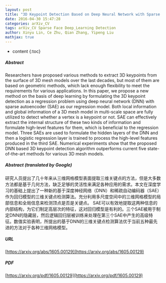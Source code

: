 ```yaml
---
layout: post
title: "3D Keypoint Detection Based on Deep Neural Network with Sparse Autoencoder"
date: 2016-04-30 15:47:28
categories: arXiv_CV
tags: arXiv_CV Sparse Face Deep_Learning Detection
author: Xinyu Lin, Ce Zhu, Qian Zhang, Yipeng Liu
mathjax: true
---
```


* content
{:toc}

##### Abstract
Researchers have proposed various methods to extract 3D keypoints from the surface of 3D mesh models over the last decades, but most of them are based on geometric methods, which lack enough flexibility to meet the requirements for various applications. In this paper, we propose a new method on the basis of deep learning by formulating the 3D keypoint detection as a regression problem using deep neural network (DNN) with sparse autoencoder (SAE) as our regression model. Both local information and global information of a 3D mesh model in multi-scale space are fully utilized to detect whether a vertex is a keypoint or not. SAE can effectively extract the internal structure of these two kinds of information and formulate high-level features for them, which is beneficial to the regression model. Three SAEs are used to formulate the hidden layers of the DNN and then a logistic regression layer is trained to process the high-level features produced in the third SAE. Numerical experiments show that the proposed DNN based 3D keypoint detection algorithm outperforms current five state-of-the-art methods for various 3D mesh models.

##### Abstract (translated by Google)
研究人员提出了几十年来从三维网格模型表面提取三维关键点的方法，但是大多数方法都是基于几何方法，缺乏足够的灵活性来满足各种应用的需求。本文在深度学习的基础上提出了一种新的基于深度神经网络（DNN）和稀疏自动编码器（SAE）作为回归模型的三维关键点检测算法。充分利用多尺度空间中的三维网格模型的局部信息和全局信息来检测顶点是否是关键点。 SAE可以有效地提取这两种信息的内部结构，为它们制定高层次的特征，这对回归模型是有利的。三个SAE被用于制定DNN的隐藏层，然后逻辑回归层被训练来处理在第三个SAE中产生的高级特征。数值实验表明，所提出的基于DNN的三维关键点检测算法优于当前五种最先进的方法对于各种三维网格模型。

##### URL
[https://arxiv.org/abs/1605.00129](https://arxiv.org/abs/1605.00129)

##### PDF
[https://arxiv.org/pdf/1605.00129](https://arxiv.org/pdf/1605.00129)

